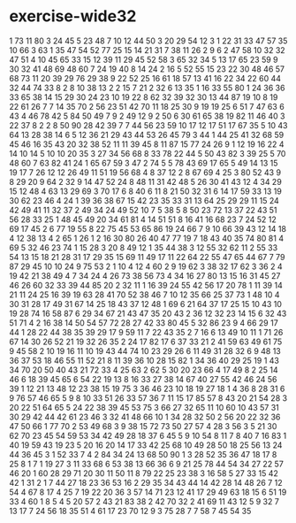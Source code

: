 # exercise-wide32
1
73
11
80
3
24
45
5
23
48
7
10
12
44
50
3
20
29
54
12
3
1
22
31
33
47
57
35
10
66
3
63
1
35
47
54
52
77
25
15
14
21
31
7
38
11
26
2
9
6
2
47
58
10
32
32
47
51
4
10
45
65
33
15
12
39
11
29
45
52
58
3
65
32
34
5
13
17
65
23
59
9
30
32
41
48
69
48
60
7
24
19
40
8
14
24
2
16
5
52
55
15
23
22
30
48
46
57
68
73
11
20
39
29
76
29
38
9
22
52
25
16
61
18
57
13
41
16
22
34
22
60
44
32
44
74
33
8
2
8
10
38
13
2
2
15
7
21
2
32
6
13
35
1
16
33
55
80
1
24
36
36
33
65
38
14
15
29
30
24
23
10
19
22
8
62
32
39
32
30
13
44
87
19
10
8
19
22
61
26
7
7
14
35
70
2
56
23
51
42
70
11
18
25
30
9
19
19
25
6
51
7
47
63
6
43
4
46
78
42
5
84
50
49
7
9
2
49
12
9
2
50
6
30
61
65
38
19
82
11
46
40
3
22
37
8
2
2
8
50
90
28
42
39
7
7
44
56
23
59
10
17
12
17
51
17
67
35
5
10
43
64
13
28
38
14
6
5
12
36
21
29
43
44
53
26
45
79
3
44
1
44
25
41
32
68
59
45
46
16
35
43
20
32
38
52
11
11
39
45
8
11
87
15
77
24
26
9
1
12
19
16
22
4
14
10
14
5
10
10
20
35
3
27
34
56
68
8
33
78
22
44
5
50
43
82
3
39
25
5
70
48
60
7
63
82
41
24
1
65
67
59
3
47
2
74
5
5
78
43
69
17
65
5
49
14
13
15
19
17
7
26
12
12
26
49
11
51
19
56
68
4
8
37
12
2
8
67
69
4
25
3
80
52
43
9
8
29
20
9
64
2
32
9
14
47
52
24
8
48
11
31
42
48
5
26
30
41
43
12
4
34
29
15
12
48
4
63
13
29
69
3
70
17
6
8
40
6
11
8
21
50
32
31
6
14
17
59
33
13
19
30
62
23
46
4
24
1
39
36
38
67
15
42
23
35
33
31
13
64
25
29
29
11
15
24
42
49
41
11
32
37
2
49
34
24
49
52
10
7
5
38
5
8
50
23
72
13
37
22
43
51
56
28
33
25
1
48
45
49
20
34
61
81
4
14
51
51
8
16
41
16
68
23
7
24
52
12
69
17
45
2
6
77
19
55
8
22
75
45
53
65
86
19
24
66
7
9
10
66
39
43
12
14
18
4
12
38
13
4
2
65
1
26
1
2
16
30
80
26
40
47
77
19
7
18
43
40
35
74
80
81
4
69
5
32
46
23
74
1
15
28
3
20
8
49
12
1
35
44
38
3
12
55
32
62
11
2
55
33
54
13
15
18
21
28
31
17
29
35
15
69
11
49
17
11
22
64
22
55
47
65
44
67
7
79
87
29
45
10
10
24
9
75
53
2
1
10
4
12
4
60
2
9
19
62
3
38
32
17
62
3
36
2
4
19
42
21
38
49
4
7
34
24
4
26
73
38
56
73
4
34
16
27
80
13
15
16
31
45
27
46
26
60
32
33
39
44
85
20
2
32
11
1
16
39
24
55
42
56
17
20
78
1
11
39
14
21
11
24
25
16
39
19
63
28
41
70
52
38
46
7
10
12
35
66
25
37
73
1
48
10
4
30
31
28
17
49
31
67
14
25
18
43
37
12
48
1
69
6
21
64
37
17
25
15
10
43
10
19
28
74
16
58
87
6
29
34
67
21
43
47
35
20
43
2
36
12
32
23
14
15
6
32
43
51
71
4
2
16
38
14
50
54
57
72
28
27
42
33
80
45
5
32
86
23
9
4
66
29
17
44
1
28
22
44
38
35
39
29
17
9
59
11
7
22
43
35
2
7
16
6
13
49
10
11
1
71
26
67
14
30
26
52
21
19
32
26
35
2
24
17
82
17
6
37
33
21
2
41
59
63
49
61
75
9
45
58
2
10
19
16
11
10
19
43
44
74
10
23
29
26
6
11
49
31
28
32
6
9
48
13
36
37
53
18
46
55
11
52
21
8
11
39
36
10
28
15
82
1
34
36
40
29
25
19
1
43
34
70
20
50
40
43
21
72
33
4
25
63
2
62
5
30
20
23
66
4
17
49
8
2
25
14
46
6
18
39
45
65
6
54
22
19
13
8
16
33
27
38
14
67
40
27
55
42
46
24
56
39
1
12
21
13
48
12
23
38
15
19
75
3
36
46
23
10
18
19
27
18
1
4
36
8
28
31
6
9
76
57
46
65
5
9
8
10
33
51
26
33
57
36
7
11
15
17
85
57
8
43
20
21
54
28
3
20
22
51
64
65
5
24
22
38
39
45
53
75
3
66
27
32
65
11
10
60
10
43
57
31
30
29
42
44
42
61
23
46
3
32
41
48
66
10
1
34
28
32
50
2
56
20
22
32
36
47
50
66
1
77
70
2
53
49
68
3
9
38
15
72
73
50
27
57
4
28
3
56
3
5
21
30
62
70
23
45
54
59
53
34
42
49
28
18
37
6
45
5
9
10
54
8
11
7
8
40
7
16
83
1
40
19
59
43
19
23
5
20
16
20
14
17
33
42
25
68
10
49
28
50
18
25
56
13
24
44
36
45
3
1
52
33
7
4
2
84
34
24
13
68
50
90
1
3
28
52
35
36
47
18
17
8
25
8
1
7
1
19
27
3
11
33
68
6
53
38
13
66
36
6
9
21
25
78
44
54
34
27
22
57
46
20
1
60
28
29
71
20
30
11
50
11
8
79
22
25
23
38
3
16
58
5
27
33
15
42
42
1
31
2
1
7
44
27
18
23
36
53
16
2
29
35
34
43
44
14
42
28
14
48
26
7
12
54
4
67
8
17
4
25
7
19
22
20
36
3
57
14
71
23
12
41
17
29
49
63
18
15
6
51
19
33
4
60
1
8
5
4
5
20
57
2
43
21
83
38
2
42
70
32
2
41
69
11
43
12
5
9
32
7
13
17
7
24
56
18
35
51
4
61
17
23
70
12
9
3
75
28
7
7
58
7
45
54
35
